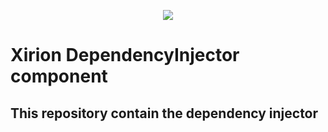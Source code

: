 <p align="center">
    <a href="https://kironframework.com/" target="_blank"><img src="http://storepetanque.com/kiron/logo.png" /></a>
</p>

Xirion DependencyInjector component
=
This repository contain the dependency injector
-
